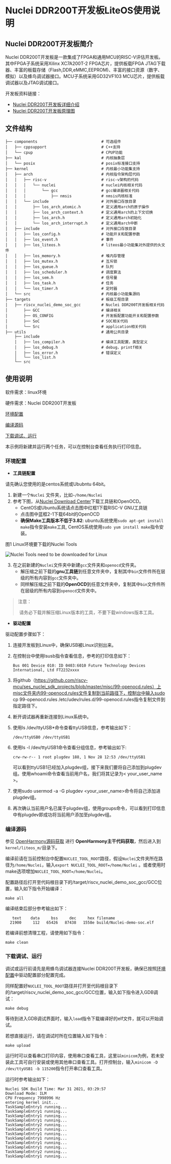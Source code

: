 # Nuclei DDR200T开发板LiteOS使用说明

## Nuclei DDR200T开发板简介

Nuclei DDR200T开发板是一款集成了FPGA和通用MCU的RISC-V评估开发板。其中FPGA子系统采用Xilinx XC7A200T-2 FPGA芯片，提供板载FPGA JTAG下载器、丰富的板载存储（Flash,DDR,eMMC,EEPROM)、丰富的接口资源（数字、模拟）以及蜂鸟调试器接口。MCU子系统采用GD32VF103 MCU芯片，提供板载调试器以及JTAG调试接口。

开发板资料链接：

- [Nuclei DDR200T开发板详细介绍](https://www.nucleisys.com/upload/files/fpga/doc/Nuclei_FPGA_DebugKit_Intro_20201220.pdf)
- [Nuclei DDR200T开发板原理图](https://www.nucleisys.com/upload/files/fpga/doc/Nuclei_DDR200T.pdf)

## 文件结构

```
├── components                            # 可选组件
│   ├── cppsupport                        # C++支持
│   └── cpup                              # CPUP功能
├── kal                                   # 内核抽象层
│   └── posix                             # posix标准接口支持
├── kernel                                # 内核最小功能集支持
│   ├── arch                              # 内核指令架构层代码
│   │   ├── risc-v                        # risc-v架构的代码
│   │   │   └── nuclei                    # nuclei内核相关代码
│   │   │       └── gcc                   # gcc编译器相关代码
│   │   │           ├── nmsis             # nmsis内核标准
│   │   └── include                       # 对外接口存放目录
│   │       ├── los_arch_atomic.h         # 定义通用arch的原子操作
│   │       ├── los_arch_context.h        # 定义通用arch的上下文切换
│   │       ├── los_arch.h                # 定义通用arch初始化
│   │       └── los_arch_interrupt.h      # 定义通用arch中断
│   ├── include                           # 对外接口存放目录
│   │   ├── los_config.h                  # 功能开关和配置参数
│   │   ├── los_event.h                   # 事件
│   │   ├── los_liteos.h                  # liteos最小功能集对外提供的头文件
│   │   ├── los_memory.h                  # 堆内存管理
│   │   ├── los_mutex.h                   # 互斥锁
│   │   ├── los_queue.h                   # 队列
│   │   ├── los_scheduler.h               # 调度算法
│   │   ├── los_sem.h                     # 信号量
│   │   ├── los_task.h                    # 任务
│   │   └── los_timer.h                   # 定时器
│   └── src                               # 内核最小功能集源码
├── targets                               # 板级工程目录
│   ├── riscv_nuclei_demo_soc_gcc         # Nuclei DDR200T开发板相关代码
│       ├── GCC                           # 编译相关
│       ├── OS_CONFIG                     # 开发板配置功能开关和配置参数
│       ├── SoC                           # SOC相关代码
│       └── Src                           # application相关代码
├── utils                                 # 通用公共目录
    ├── include
    │   ├── los_compiler.h                # 编译工具配置，类型定义
    │   ├── los_debug.h                   # debug，printf相关
    │   ├── los_error.h                   # 错误定义
    │   └── los_list.h
    └── src
```

## 使用说明

软件需求：linux环境

硬件需求：Nuclei DDR200T开发板

[环境配置](#sectionb1)

[编译源码](#sectionb2)

[下载调试、运行](#sectionb3)

本示例将新建并运行两个任务，可以在控制台查看任务执行打印信息。

### 环境配置<a name="sectionb1"></a>

- **工具链配置**

请先确认您使用的是centos系统或Ububntu 64bit。

1. 新建一个`Nuclei` 文件夹，比如`~/home/Nuclei`
2. 参考下图，从[Nuclei Download Center](https://nucleisys.com/download.php)下载工具链和OpenOCD。
   - CentOS或Ubuntu系统请点击图中红框1下载RISC-V GNU工具链
   - 点击图中蓝框2-1下载64bit的OpenOCD
   - **确保Make工具版本不低于3.82**: ubuntu系统使用`sudo apt-get install make`指令安装`make`工具, CentOS系统使用`sudo yum install make`指令安装。

图1 Linux环境要下载的Nuclei Tools

![Nuclei Tools need to be downloaded for Linux](doc/image/nuclei_tools_download_linux.png)



3. 在之前新建的`Nuclei`文件夹中新建`gcc`文件夹和`openocd`文件夹。
   - 解压缩之前下载的**gnu工具链**到任意文件夹中，复制其中`bin`文件件所在层级的所有内容到`gcc`文件夹中。
   - 同样解压缩之前下载的**OpenOCD**到任意文件夹中，复制其中`bin`文件件所在层级的所有内容到`openocd`文件夹中。

> 注意：
>
> ​	请务必下载并解压缩Linux版本的工具，不要下载windows版本工具。

- **驱动配置**

驱动配置步骤如下：

1. 连接开发板到Linux中，确保USB被Linux识别出来。

2. 在控制台中使用lsusb指令查看信息，参考的打印信息如下：

   ```
   Bus 001 Device 010: ID 0403:6010 Future Technology Devices International, Ltd FT2232xxxx
   ```

3. 将github（https://github.com/riscv-mcu/ses_nuclei_sdk_projects/blob/master/misc/99-openocd.rules）上misc文件夹内99-openocd.rules文件复制到当前路径下，控制台中输入sudo cp 99-openocd.rules /etc/udev/rules.d/99-openocd.rules指令复制文件到指定路径下。

4. 断开调试器再重新连接到Linux系统中。

5. 使用ls /dev/ttyUSB*命令查看ttyUSB信息，参考输出如下：

   ```
   /dev/ttyUSB0 /dev/ttyUSB1
   ```

6. 使用ls -l /dev/ttyUSB1命令查看分组信息，参考输出如下: 

   ```
   crw-rw-r-- 1 root plugdev 188, 1 Nov 28 12:53 /dev/ttyUSB1
   ```

   可以看到ttyUSB1已经加入plugdev组，接下来我们要将自己添加到plugdev组。使用whoami命令查看当前用户名，我们将其记录为\< your_user_name >。

7. 使用sudo usermod -a -G plugdev \<your_user_name>命令将自己添加进plugdev组。

8. 再次确认当前用户名已属于plugdev组，使用groups命令，可以看到打印信息中有plugdev即成功将当前用户添加至plugdev组。

### 编译源码<a name="sectionb2"></a>

参见 [OpenHarmony源码获取](https://www.openharmony.cn/source_code/) 进行 **OpenHarmony主干代码获取**，然后进入到`kernel/liteos_m/`目录下。


编译前请在当前控制台中配置`NUCLEI_TOOL_ROOT`路径，假设`Nuclei`文件夹所在路径为`/home/Nuclei`，输入`export NUCLEI_TOOL_ROOT=/home/Nuclei` 。或者使用时make选项增加`NUCLEI_TOOL_ROOT=/home/Nuclei`。

配置路径后打开至代码根目录下的/target/riscv_nuclei_demo_soc_gcc/GCC位置，输入如下指令开始编译：

```
make all
```

编译结束后部分参考输出如下：

```
   text    data     bss     dec     hex filename
  21900     112   65426   87438   1558e build/Nuclei-demo-soc.elf
```

若编译前想清理工程，请使用如下指令：

```
make clean
```

### 下载调试、运行<a name="sectionb3"></a>

调试或运行前请先是用蜂鸟调试器连接Nuclei DDR200T开发板，确保已按照[环境配置](#sectionb1)中驱动配置部分配置完成。

同样配置好`NUCLEI_TOOL_ROOT`路径并打开至代码根目录下的/target/riscv_nuclei_demo_soc_gcc/GCC位置，输入如下指令进入GDB调试：

```
make debug
```

等待到进入GDB调试界面时，输入`load`指令下载编译好的elf文件，就可以开始调试。

若想直接运行，请在调试时所在位置输入如下指令：

```
make upload
```

运行时可以查看串口打印内容，使用串口查看工具，这里以`minicom`为例，若未安装此工具可自行安装或使用其他串口查看工具。打开控制台，输入`minicom -D /dev/ttyUSB1 -b 115200`指令打开串口查看工具。

运行时参考输出如下：

```
Nuclei SDK Build Time: Mar 31 2021, 03:29:57
Download Mode: ILM
CPU Frequency 7998996 Hz
entering kernel init...
TaskSampleEntry1 running...
TaskSampleEntry1 running...
TaskSampleEntry1 running...
TaskSampleEntry1 running...
TaskSampleEntry2 running...
TaskSampleEntry1 running...
TaskSampleEntry1 running...
TaskSampleEntry1 running...
TaskSampleEntry1 running...
TaskSampleEntry1 running...
TaskSampleEntry2 running...
TaskSampleEntry1 running...
```
